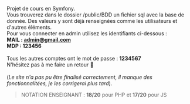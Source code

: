 Projet de cours en Symfony. <br>
Vous trouverez dans le dossier /public/BDD un fichier sql avec la base de donnée. Des valeurs y sont déjà renseignées comme les utilisateurs et d'autres éléments. <br>
Pour vous connecter en admin utilisez les identifiants ci-dessous : <br>
**MAIL : admin@gmail.com <br>
MDP : 123456** <br>
<br>
Tous les autres comptes ont le mot de passe : **1234567**
<br>
N'hésitez pas à me faire un retour 🙏 
<br>
<br>
(*Le site n'a pas pu être finalisé correctement, il manque des fonctionnalitées, je les corrigerai plus tard*). 
<br>
> NOTATION ENSEIGNANT : **18/20** pour PHP et **17/20** pour JS
